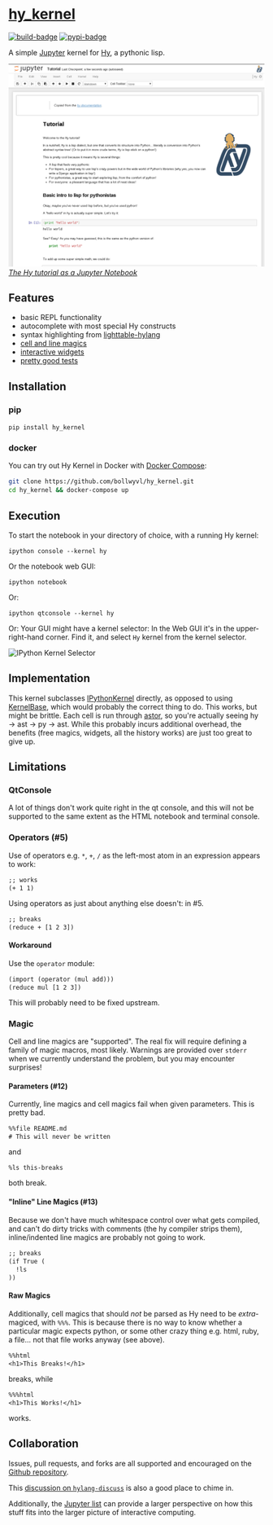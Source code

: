 # [hy_kernel][]

[![build-badge][]][build] [![pypi-badge][]][pypi]

A simple [Jupyter][] kernel for [Hy](http://hylang.org), a pythonic lisp.

[![](screenshot.png) _The Hy tutorial as a Jupyter Notebook_][tutorial]


## Features
- basic REPL functionality
- autocomplete with most special Hy constructs
- syntax highlighting from [lighttable-hylang][]
- [cell and line magics][magic]
- [interactive widgets][widgets]
- [pretty good tests][build]


## Installation


### pip
```shell
pip install hy_kernel
```


### docker
You can try out Hy Kernel in Docker with [Docker Compose][docker-compose]:

```bash
git clone https://github.com/bollwyvl/hy_kernel.git
cd hy_kernel && docker-compose up
```

## Execution
To start the notebook in your directory of choice, with a running Hy kernel:

```console
ipython console --kernel hy
```

Or the notebook web GUI:

```shell
ipython notebook
```

Or:
```shell
ipython qtconsole --kernel hy
```

Or:
Your GUI might have a kernel selector: In the Web GUI it's in the
upper-right-hand corner. Find it, and select `Hy` kernel from the kernel
selector.

![IPython Kernel Selector][kernel-selector]


## Implementation
This kernel subclasses [IPythonKernel][] directly, as opposed to using
[KernelBase][], which would probably the correct thing to do. This works, but
might be brittle. Each cell is run through [astor][], so you're actually
seeing hy → ast → py → ast. While this probably incurs additional overhead,
the benefits (free magics, widgets, all the history works) are just too great to
give up.


## Limitations

### QtConsole
A lot of things don't work quite right in the qt console, and this will not be
supported to the same extent as the HTML notebook and terminal console.

### Operators (#5)
Use of operators e.g. `*`, `+`, `/` as the left-most atom in an expression appears to
work:
```hylang
;; works
(+ 1 1)
```

Using operators as just about anything else doesn't:
in #5.
```hylang
;; breaks
(reduce + [1 2 3])
```

#### Workaround
Use the `operator` module:

```hylang
(import (operator (mul add)))
(reduce mul [1 2 3])
```

This will probably need to be fixed upstream.


### Magic
Cell and line magics are "supported". The real fix will require defining a
family of magic macros, most likely. Warnings are provided over `stderr`
when we currently understand the problem, but you may encounter surprises!

#### Parameters (#12)
Currently, line magics and cell magics fail when given parameters. This is
pretty bad.

```hylang
%%file README.md
# This will never be written
```

and

```hylang
%ls this-breaks
```

both break.

#### "Inline" Line Magics (#13)
Because we don't have much whitespace control over what gets compiled, and can't
do dirty tricks with comments (the hy compiler strips them), inline/indented
line magics are probably not going to work.

```hylang
;; breaks
(if True (
  !ls
))
```

#### Raw Magics
Additionally, cell magics that should _not_ be parsed as Hy need to be _extra_-
magiced, with `%%%`. This is because there is no way to know whether a
particular magic expects python, or some other crazy thing e.g. html, ruby,
a file... not that file works anyway (see above).

```hylang
%%html
<h1>This Breaks!</h1>
```

breaks, while

```hylang
%%%html
<h1>This Works!</h1>
```

works.


## Collaboration
Issues, pull requests, and forks are all supported and encouraged on the [Github
repository][hy_kernel].

This [discussion on `hylang-discuss`][discuss] is also a good place to chime in.

Additionally, the [Jupyter list][] can provide a larger perspective on how this
stuff fits into the larger picture of interactive computing.

[astor]: https://github.com/berkerpeksag/astor
[build-badge]: https://travis-ci.org/bollwyvl/hy_kernel.svg
[build]: https://travis-ci.org/bollwyvl/hy_kernel
[discuss]: https://groups.google.com/forum/#!topic/hylang-discuss/UkoET6pU5sM
[docker-compose]: https://docs.docker.com/compose/
[hy_kernel]: https://github.com/bollwyvl/hy_kernel
[IPythonKernel]: https://github.com/ipython/ipython/blob/master/IPython/kernel/zmq/ipkernel.py
[Jupyter]: http://jupyter.org
[Jupyter list]: https://groups.google.com/forum/#!forum/jupyter
[kernel-selector]: http://ipython.org/ipython-doc/dev/_images/kernel_selector_screenshot.png
[KernelBase]: https://github.com/ipython/ipython/blob/master/IPython/kernel/zmq/kernelbase.py
[lighttable-hylang]: https://github.com/cndreisbach/lighttable-hylang
[magic]: notebooks/Magics.ipynb
[pypi-badge]: https://img.shields.io/pypi/v/hy_kernel.svg
[pypi]: https://pypi.python.org/pypi/hy_kernel/
[tutorial]: http://nbviewer.ipython.org/github/bollwyvl/hy_kernel/blob/master/notebooks/Tutorial.ipynb
[widgets]: notebooks/Widgets.ipynb
